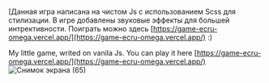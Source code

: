 [Данная игра написана на чистом Js с использованием Scss для стилизации. В игре добавлены звуковые эффекты для большей интрективности. Поиграть можно здесь [https://game-ecru-omega.vercel.app/](https://game-ecru-omega.vercel.app/) :)

My little game, writed on vanila Js. You can play it here [https://game-ecru-omega.vercel.app/](https://game-ecru-omega.vercel.app/)
![Снимок экрана (65)](https://github.com/yuriy-savelenko/Game/assets/123553496/e61d7952-0848-4901-8370-a696f11e932b)
